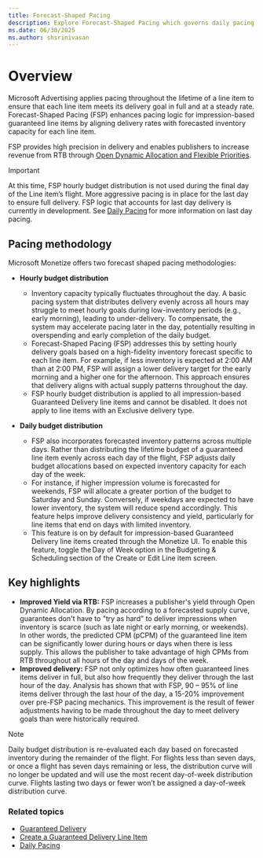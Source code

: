 ```yaml
---
title: Forecast-Shaped Pacing 
description: Explore Forecast-Shaped Pacing which governs daily pacing schedules for all impression-based guaranteed line items on the platform.
ms.date: 06/30/2025
ms.author: shsrinivasan
---
```


# Overview

Microsoft Advertising applies pacing throughout the lifetime of a line item to ensure that each line item meets its delivery goal in full and at a steady rate. Forecast-Shaped Pacing (FSP) enhances pacing logic for impression-based guaranteed line items by aligning delivery rates with forecasted inventory capacity for each line item. 

FSP provides high precision in delivery and enables publishers to increase revenue from RTB through [Open Dynamic Allocation and Flexible Priorities](open-dynamic-allocation-and-flexible-priorities.md).

> [!IMPORTANT]
> At this time, FSP hourly budget distribution is not used during the final day of the Line item’s flight. More aggressive pacing is in place for the last day to ensure full delivery. FSP logic that accounts for last day delivery is currently in development. See [Daily Pacing](daily-pacing.md) for more information on last day pacing. 

## Pacing methodology 

Microsoft Monetize offers two forecast shaped pacing methodologies: 

- **Hourly budget distribution**
    - Inventory capacity typically fluctuates throughout the day. A basic pacing system that distributes delivery evenly across all hours may struggle to meet hourly goals during low-inventory periods (e.g., early morning), leading to under-delivery. To compensate, the system may accelerate pacing later in the day, potentially resulting in overspending and early completion of the daily budget. 
    - Forecast-Shaped Pacing (FSP) addresses this by setting hourly delivery goals based on a high-fidelity inventory forecast specific to each line item. For example, if less inventory is expected at 2:00 AM than at 2:00 PM, FSP will assign a lower delivery target for the early morning and a higher one for the afternoon. This approach ensures that delivery aligns with actual supply patterns throughout the day. 
    - FSP hourly budget distribution is applied to all impression-based Guaranteed Delivery line items and cannot be disabled. It does not apply to line items with an Exclusive delivery type. 

- **Daily budget distribution** 
    - FSP also incorporates forecasted inventory patterns across multiple days. Rather than distributing the lifetime budget of a guaranteed line item evenly across each day of the flight, FSP adjusts daily budget allocations based on expected inventory capacity for each day of the week. 
    - For instance, if higher impression volume is forecasted for weekends, FSP will allocate a greater portion of the budget to Saturday and Sunday. Conversely, if weekdays are expected to have lower inventory, the system will reduce spend accordingly. This feature helps improve delivery consistency and yield, particularly for line items that end on days with limited inventory. 
    - This feature is on by default for impression-based Guaranteed Delivery line items created through the Monetize UI. To enable this feature, toggle the Day of Week option in the Budgeting & Scheduling section of the Create or Edit Line item screen. 

 
## Key highlights 

- **Improved Yield via RTB:** FSP increases a publisher's yield through Open Dynamic Allocation. By pacing according to a forecasted supply curve, guarantees don't have to "try as hard" to deliver impressions when inventory is scarce (such as late night or early morning, or weekends). In other words, the predicted CPM (pCPM) of the guaranteed line item can be significantly lower during hours or days when there is less supply. This allows the publisher to take advantage of high CPMs from RTB throughout all hours of the day and days of the week. 
- **Improved delivery:** FSP not only optimizes how often guaranteed lines items deliver in full, but also how frequently they deliver through the last hour of the day. Analysis has shown that with FSP, 90 – 95% of line items deliver through the last hour of the day, a 15-20% improvement over pre-FSP pacing mechanics. This improvement is the result of fewer adjustments having to be made throughout the day to meet delivery goals than were historically required. 

> [!NOTE]
> Daily budget distribution is re-evaluated each day based on forecasted inventory during the remainder of the flight. For flights less than seven days, or once a flight has seven days remaining or less, the distribution curve will no longer be updated and will use the most recent day-of-week distribution curve. Flights lasting two days or fewer won’t be assigned a day-of-week distribution curve. 

<!--
# Forecast-shaped pacing

Microsoft Advertising applies pacing throughout the lifetime of a line item to ensure that each line item meets its delivery goal in full and at a steady rate. Forecast-Shaped Pacing (FSP) – which governs daily pacing schedules for all impression-based guaranteed line items on the platform – takes standard pacing methods a step further by ensuring
line items deliver at a rate that reflects the forecasted inventory available for the line item.

FSP provides a great amount of precision in delivery and allows publishers to realize increased revenue from RTB through [Open Dynamic Allocation and Flexible Priorities](open-dynamic-allocation-and-flexible-priorities.md).

## How it works

Availability of inventory typically changes throughout the day. One challenge of a naïve pacing system that tries to pace a line item evenly across the hours of a day is that it becomes difficult to fulfill hourly delivery goals during the less-trafficked, lower inventory times of day. This lack of inventory could prevent the line item from meeting its pacing goals during those low-inventory times and therefore make it seem as if it's underdelivering. To account for this, pacing speeds up. As more inventory becomes available later in the day, this increased pace will start to overspend. Pacing again will adjust. Oftentimes this continuing need to adjust leads to spend completion before the day is over.

Forecast-Shaped Pacing (FSP) solves this problem by setting hourly delivery goals for a guaranteed delivery line item according to an inventory forecast specific to that line item. For example, there may be less inventory available to that line item in the early morning hours (say, 2:00 AM) than in the afternoon. FSP can predict this variance and
will therefore set a much lower delivery goal for the line item at 2 AM than at 2 PM. In the afternoon, FSP sets delivery targets to be higher because more supply is expected to be available than in the early morning. And if – as is often the case – inventory starts to drop again during the end of the day, the FSP-governed line item will have less
delivery scheduled accordingly.

To summarize: FSP takes into account the variability of inventory throughout the day, setting hourly delivery goals that map to high-fidelity, line-item specific forecasts powered by the [Yield Forecasting Engine](../yield-analytics-ui/yield-analytics-overview.md).

> [!NOTE]
> Microsoft Advertising uses FSP for all impression-based Guaranteed Delivery line items. It does not apply to line items with an **Exclusive** delivery type.

What FSP means to publishers

FSP has proven overall to positively impact both revenue from RTB as well as delivery accuracy.

### Increased yield from RTB

FSP increases a publisher's yield through Open Dynamic Allocation. By pacing according to a forecasted supply curve, guarantees don't have to "try as hard" to deliver impressions when inventory is scarce (such as late night or early morning). In other words, the predicted CPM (pCPM) of the guaranteed line item can be significantly lower during these hours when there is less supply. This allows the publisher to take advantage of high CPMs from RTB throughout all hours of the day.

> [!IMPORTANT]
> **FSP Analysis**
>
> An early analysis of production data showed that this relaxed pressure during low-supply hours resulted in guaranteed line items using FSP were able to bid a 25-35% lower pCPM on average than without FSP. A lower pCPM means the opportunity cost of serving guaranteed is lower and publishers can capture more of their most valuable RTB demand, which, in this analysis, translated to 15-20% more RTB revenue on average.

### Delivery throughout the day

FSP not only optimizes how often guaranteed lines items deliver in full, but also how frequently they deliver through the last hour of the day. Analysis has shown that with FSP, 90 – 95% of line items deliver through the last hour of the day, a 15-20% improvement over pre-FSP pacing mechanics. This improvement is the result of fewer adjustments having to be made throughout the day to meet delivery goals than were historically required.

## Restrictions

At this time, FSP is not used during the final day in the lifetime of the line item. More aggressive pacing is in place for the last day to ensure full delivery. FSP logic that accounts for last day delivery is currently in development. See [Daily Pacing](daily-pacing.md) for more ##information on last day pacing.
-->

### Related topics

- [Guaranteed Delivery](guaranteed-delivery.md)
- [Create a Guaranteed Delivery Line Item](create-a-guaranteed-delivery-line-item.md)
- [Daily Pacing](daily-pacing.md)
